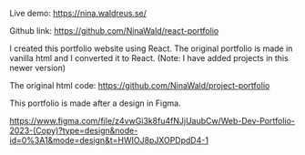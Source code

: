 Live demo: https://nina.waldreus.se/

Github link: https://github.com/NinaWald/react-portfolio

I created this portfolio website using React. The original portfolio is made in vanilla html and I converted it to React.  (Note: I have added projects in this newer version)

The original html code: https://github.com/NinaWald/project-portfolio

This portfolio is made after a design in Figma.

https://www.figma.com/file/z4vwGi3k8fu4fNJjUaubCw/Web-Dev-Portfolio-2023-(Copy)?type=design&node-id=0%3A1&mode=design&t=HWIOJ8pJXOPDpdD4-1

